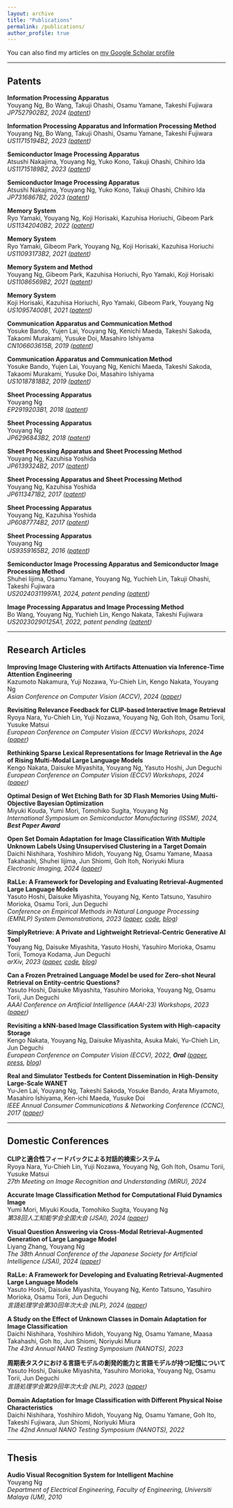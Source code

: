 ```yaml
---
layout: archive
title: "Publications"
permalink: /publications/
author_profile: true
---
```


You can also find my articles on [my Google Scholar profile](https://scholar.google.com/citations?user=4BGLw_QAAAAJ)

---
## Patents

**Information Processing Apparatus**  
Youyang Ng, Bo Wang, Takuji Ohashi, Osamu Yamane, Takeshi Fujiwara  
*JP7527902B2, 2024 ([patent](https://patents.google.com/patent/JP7527902B2/en))*

**Information Processing Apparatus and Information Processing Method**  
Youyang Ng, Bo Wang, Takuji Ohashi, Osamu Yamane, Takeshi Fujiwara  
*US11715194B2, 2023 ([patent](https://patents.google.com/patent/US11715194B2/en))*

**Semiconductor Image Processing Apparatus**  
Atsushi Nakajima, Youyang Ng, Yuko Kono, Takuji Ohashi, Chihiro Ida  
*US11715189B2, 2023 ([patent](https://patents.google.com/patent/US11715189B2/en))*

**Semiconductor Image Processing Apparatus**  
Atsushi Nakajima, Youyang Ng, Yuko Kono, Takuji Ohashi, Chihiro Ida  
*JP7316867B2, 2023 ([patent](https://patents.google.com/patent/JP7316867B2/en))*

**Memory System**  
Ryo Yamaki, Youyang Ng, Koji Horisaki, Kazuhisa Horiuchi, Gibeom Park  
*US11342040B2, 2022 ([patent](https://patents.google.com/patent/US11342040B2/en))*

**Memory System**  
Ryo Yamaki, Gibeom Park, Youyang Ng, Koji Horisaki, Kazuhisa Horiuchi  
*US11093173B2, 2021 ([patent](https://patents.google.com/patent/US11093173B2/en))*

**Memory System and Method**  
Youyang Ng, Gibeom Park, Kazuhisa Horiuchi, Ryo Yamaki, Koji Horisaki  
*US11086569B2, 2021 ([patent](https://patents.google.com/patent/US11086569B2/en))*

**Memory System**  
Koji Horisaki, Kazuhisa Horiuchi, Ryo Yamaki, Gibeom Park, Youyang Ng  
*US10957400B1, 2021 ([patent](https://patents.google.com/patent/US10957400B1/en))*

**Communication Apparatus and Communication Method**  
Yosuke Bando, Yujen Lai, Youyang Ng, Kenichi Maeda, Takeshi Sakoda, Takaomi Murakami, Yusuke Doi, Masahiro Ishiyama  
*CN106603615B, 2019 ([patent](https://patents.google.com/patent/CN106603615B/en))*

**Communication Apparatus and Communication Method**  
Yosuke Bando, Yujen Lai, Youyang Ng, Kenichi Maeda, Takeshi Sakoda, Takaomi Murakami, Yusuke Doi, Masahiro Ishiyama  
*US10187818B2, 2019 ([patent](https://patents.google.com/patent/US10187818B2/en))*

**Sheet Processing Apparatus**  
Youyang Ng  
*EP2919203B1, 2018 ([patent](https://patents.google.com/patent/EP2919203B1/en))*

**Sheet Processing Apparatus**  
Youyang Ng  
*JP6296843B2, 2018 ([patent](https://patents.google.com/patent/JP6296843B2/en))*

**Sheet Processing Apparatus and Sheet Processing Method**  
Youyang Ng, Kazuhisa Yoshida  
*JP6139324B2, 2017 ([patent](https://patents.google.com/patent/JP6139324B2/en))*

**Sheet Processing Apparatus and Sheet Processing Method**  
Youyang Ng, Kazuhisa Yoshida  
*JP6113471B2, 2017 ([patent](https://patents.google.com/patent/JP6113471B2/en))*

**Sheet Processing Apparatus**  
Youyang Ng, Kazuhisa Yoshida  
*JP6087774B2, 2017 ([patent](https://patents.google.com/patent/JP6087774B2/en))*

**Sheet Processing Apparatus**  
Youyang Ng  
*US9359165B2, 2016 ([patent](https://patents.google.com/patent/US9359165B2/en))*

**Semiconductor Image Processing Apparatus and Semiconductor Image Processing Method**  
Shuhei Iijima, Osamu Yamane, Youyang Ng, Yuchieh Lin, Takuji Ohashi, Takeshi Fujiwara  
*US20240311997A1, 2024, patent pending ([patent](https://patents.google.com/patent/US20240311997A1/en))*

**Image Processing Apparatus and Image Processing Method**  
Bo Wang, Youyang Ng, Yuchieh Lin, Kengo Nakata, Takeshi Fujiwara  
*US20230290125A1, 2022, patent pending ([patent](https://patents.google.com/patent/US20230290125A1/en))*

---
## Research Articles

**Improving Image Clustering with Artifacts Attenuation via Inference-Time Attention Engineering**  
Kazumoto Nakamura, Yuji Nozawa, Yu-Chieh Lin, Kengo Nakata, Youyang Ng  
*Asian Conference on Computer Vision (ACCV), 2024 ([paper](https://openaccess.thecvf.com/content/ACCV2024/html/Nakamura_Improving_Image_Clustering_with_Artifacts_Attenuation_via_Inference-Time_Attention_Engineering_ACCV_2024_paper.html))*

**Revisiting Relevance Feedback for CLIP-based Interactive Image Retrieval**  
Ryoya Nara, Yu-Chieh Lin, Yuji Nozawa, Youyang Ng, Goh Itoh, Osamu Torii, Yusuke Matsui  
*European Conference on Computer Vision (ECCV) Workshops, 2024 ([paper](https://arxiv.org/abs/2404.16398))*

**Rethinking Sparse Lexical Representations for Image Retrieval in the Age of Rising Multi-Modal Large Language Models**  
Kengo Nakata, Daisuke Miyashita, Youyang Ng, Yasuto Hoshi, Jun Deguchi  
*European Conference on Computer Vision (ECCV) Workshops, 2024 ([paper](https://arxiv.org/abs/2408.16296))*

**Optimal Design of Wet Etching Bath for 3D Flash Memories Using Multi-Objective Bayesian Optimization**  
Miyuki Kouda, Yumi Mori, Tomohiko Sugita, Youyang Ng  
*International Symposium on Semiconductor Manufacturing (ISSM), 2024, **Best Paper Award***

**Open Set Domain Adaptation for Image Classification With Multiple Unknown Labels Using Unsupervised Clustering in a Target Domain**  
Daichi Nishihara, Yoshihiro Midoh, Youyang Ng, Osamu Yamane, Maasa Takahashi, Shuhei Iijima, Jun Shiomi, Goh Itoh, Noriyuki Miura  
*Electronic Imaging, 2024 ([paper](https://library.imaging.org/ei/articles/36/15/COIMG-162))*

**RaLLe: A Framework for Developing and Evaluating Retrieval-Augmented Large Language Models**  
Yasuto Hoshi, Daisuke Miyashita, Youyang Ng, Kento Tatsuno, Yasuhiro Morioka, Osamu Torii, Jun Deguchi  
*Conference on Empirical Methods in Natural Language Processing (EMNLP) System Demonstrations, 2023 ([paper](https://arxiv.org/abs/2308.10633), [code](https://github.com/yhoshi3/RaLLe), [blog](https://www.kioxia.com/en-jp/rd/technology/topics/topics-58.html))*

**SimplyRetrieve: A Private and Lightweight Retrieval-Centric Generative AI Tool**  
Youyang Ng, Daisuke Miyashita, Yasuto Hoshi, Yasuhiro Morioka, Osamu Torii, Tomoya Kodama, Jun Deguchi  
*arXiv, 2023 ([paper](https://arxiv.org/abs/2308.03983), [code](https://github.com/RCGAI/SimplyRetrieve), [blog](https://www.kioxia.com/en-jp/rd/technology/topics/topics-58.html))*

**Can a Frozen Pretrained Language Model be used for Zero-shot Neural Retrieval on Entity-centric Questions?**  
Yasuto Hoshi, Daisuke Miyashita, Yasuhiro Morioka, Youyang Ng, Osamu Torii, Jun Deguchi  
*AAAI Conference on Artificial Intelligence (AAAI-23) Workshops, 2023 ([paper](https://arxiv.org/abs/2303.05153))*

**Revisiting a kNN-based Image Classification System with High-capacity Storage**  
Kengo Nakata, Youyang Ng, Daisuke Miyashita, Asuka Maki, Yu-Chieh Lin, Jun Deguchi  
*European Conference on Computer Vision (ECCV), 2022, **Oral** ([paper](https://arxiv.org/abs/2204.01186), [press](https://www.kioxia.com/en-jp/about/news/2022/20221102-1.html), [blog](https://www.kioxia.com/en-jp/rd/technology/topics/topics-39.html))*

**Real and Simulator Testbeds for Content Dissemination in High-Density Large-Scale WANET**  
Yu-Jen Lai, Youyang Ng, Takeshi Sakoda, Yosuke Bando, Arata Miyamoto, Masahiro Ishiyama, Ken-ichi Maeda, Yusuke Doi  
*IEEE Annual Consumer Communications & Networking Conference (CCNC), 2017 ([paper](https://web.media.mit.edu/~bandy/testbed/CCNC17testbed.pdf))*

---
## Domestic Conferences

**CLIPと適合性フィードバックによる対話的検索システム**  
Ryoya Nara, Yu-Chieh Lin, Yuji Nozawa, Youyang Ng, Goh Itoh, Osamu Torii, Yusuke Matsui  
*27th Meeting on Image Recognition and Understanding (MIRU), 2024*

**Accurate Image Classification Method for Computational Fluid Dynamics Image**  
Yumi Mori, Miyuki Kouda, Tomohiko Sugita, Youyang Ng  
*第38回人工知能学会全国大会 (JSAI), 2024 ([paper](https://www.jstage.jst.go.jp/article/pjsai/JSAI2024/0/JSAI2024_2K1GS1004/_article/-char/ja/))*

**Visual Question Answering via Cross-Modal Retrieval-Augmented Generation of Large Language Model**  
Liyang Zhang, Youyang Ng  
*The 38th Annual Conference of the Japanese Society for Artificial Intelligence (JSAI), 2024 ([paper](https://www.jstage.jst.go.jp/article/pjsai/JSAI2024/0/JSAI2024_2O1GS301/_article/-char/en))*

**RaLLe: A Framework for Developing and Evaluating Retrieval-Augmented Large Language Models**  
Yasuto Hoshi, Daisuke Miyashita, Youyang Ng, Kento Tatsuno, Yasuhiro Morioka, Osamu Torii, Jun Deguchi  
*言語処理学会第30回年次大会 (NLP), 2024 ([paper](https://www.anlp.jp/proceedings/annual_meeting/2024/pdf_dir/P5-4.pdf))*

**A Study on the Effect of Unknown Classes in Domain Adaptation for Image Classification**  
Daichi Nishihara, Yoshihiro Midoh, Youyang Ng, Osamu Yamane, Maasa Takahashi, Goh Ito, Jun Shiomi, Noriyuki Miura  
*The 43rd Annual NANO Testing Symposium (NANOTS), 2023*

**周期表タスクにおける言語モデルの創発的能力と言語モデルが持つ記憶について**  
Yasuto Hoshi, Daisuke Miyashita, Yasuhiro Morioka, Youyang Ng, Osamu Torii, Jun Deguchi  
*言語処理学会第29回年次大会 (NLP), 2023 ([paper](https://www.anlp.jp/proceedings/annual_meeting/2023/pdf_dir/H3-3.pdf))*

**Domain Adaptation for Image Classification with Different Physical Noise Characteristics**  
Daichi Nishihara, Yoshihiro Midoh, Youyang Ng, Osamu Yamane, Goh Ito, Takeshi Fujiwara, Jun Shiomi, Noriyuki Miura  
*The 42nd Annual NANO Testing Symposium (NANOTS), 2022*

---
## Thesis

**Audio Visual Recognition System for Intelligent Machine**  
Youyang Ng  
*Department of Electrical Engineering, Faculty of Engineering, Universiti Malaya (UM), 2010*
